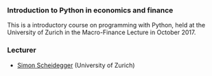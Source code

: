 ### Introduction to Python in economics and finance

This is a introductory course on programming with Python, held at the 
University of Zurich in the Macro-Finance Lecture in October 2017.

### Lecturer
* [Simon Scheidegger](https://sites.google.com/site/simonscheidegger/) (University of Zurich)
